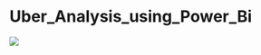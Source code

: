 # Uber_Analysis_using_Power_Bi


![](https://github.com/Eshwarthota2219/Uber_Analysis_using_Power_Bi/blob/main/uber_logo2.avif)




